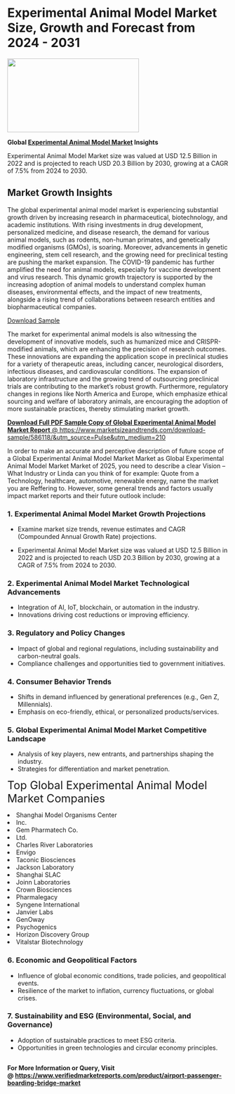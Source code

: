 <H1>Experimental Animal Model Market Size, Growth and Forecast from 2024 - 2031</H1><img class="aligncenter size-medium wp-image-584254" src="https://thirdeyenews.in/wp-content/uploads/2024/09/Global-Market-Research-300x168.jpeg" alt="" width="300" height="168" /><p><strong>Global&nbsp;<a href="https://www.marketsizeandtrends.com/download-sample/586118/&amp;utm_source=Pulse&amp;utm_medium=210">Experimental Animal Model Market</a> Insights</strong></p><p>Experimental Animal Model Market size was valued at USD 12.5 Billion in 2022 and is projected to reach USD 20.3 Billion by 2030, growing at a CAGR of 7.5% from 2024 to 2030.</p><p><h2>Market Growth Insights</h2> <p>The global experimental animal model market is experiencing substantial growth driven by increasing research in pharmaceutical, biotechnology, and academic institutions. With rising investments in drug development, personalized medicine, and disease research, the demand for various animal models, such as rodents, non-human primates, and genetically modified organisms (GMOs), is soaring. Moreover, advancements in genetic engineering, stem cell research, and the growing need for preclinical testing are pushing the market expansion. The COVID-19 pandemic has further amplified the need for animal models, especially for vaccine development and virus research. This dynamic growth trajectory is supported by the increasing adoption of animal models to understand complex human diseases, environmental effects, and the impact of new treatments, alongside a rising trend of collaborations between research entities and biopharmaceutical companies.</p> <p><a href="#">Download Sample</a></p> <p>The market for experimental animal models is also witnessing the development of innovative models, such as humanized mice and CRISPR-modified animals, which are enhancing the precision of research outcomes. These innovations are expanding the application scope in preclinical studies for a variety of therapeutic areas, including cancer, neurological disorders, infectious diseases, and cardiovascular conditions. The expansion of laboratory infrastructure and the growing trend of outsourcing preclinical trials are contributing to the market’s robust growth. Furthermore, regulatory changes in regions like North America and Europe, which emphasize ethical sourcing and welfare of laboratory animals, are encouraging the adoption of more sustainable practices, thereby stimulating market growth.</p> <p><a href="#"></p><p><span class=""><strong>Download Full PDF Sample Copy of Global Experimental Animal Model Market Report</strong> @ <a href="https://www.marketsizeandtrends.com/download-sample/586118/&amp;utm_source=Pulse&amp;utm_medium=210" target="_blank">https://www.marketsizeandtrends.com/download-sample/586118/&amp;utm_source=Pulse&amp;utm_medium=210</a></span></p><p>In order to make an accurate and perceptive description of future scope of a Global&nbsp;Experimental Animal Model Market Market as Global&nbsp;Experimental Animal Model Market Market of 2025, you need to describe a clear Vision &ndash; What Industry or Linda can you think of for example: Quote from a Technology, healthcare, automotive, renewable energy, name the market you are Reffering to. However, some general trends and factors usually impact market reports and their future outlook include:</p><h3>1.&nbsp;<strong>Experimental Animal Model Market Growth Projections</strong></h3><ul><li>Examine market size trends, revenue estimates and CAGR (Compounded Annual Growth Rate) projections.</li><li><p>Experimental Animal Model Market size was valued at USD 12.5 Billion in 2022 and is projected to reach USD 20.3 Billion by 2030, growing at a CAGR of 7.5% from 2024 to 2030.</p></li></ul><h3>2.&nbsp;<strong>Experimental Animal Model Market Technological Advancements</strong></h3><ul><li>Integration of AI, IoT, blockchain, or automation in the industry.</li><li>Innovations driving cost reductions or improving efficiency.</li></ul><h3>3.&nbsp;<strong>Regulatory and Policy Changes</strong></h3><ul><li>Impact of global and regional regulations, including sustainability and carbon-neutral goals.</li><li>Compliance challenges and opportunities tied to government initiatives.</li></ul><h3>4.&nbsp;<strong>Consumer Behavior Trends</strong></h3><ul><li>Shifts in demand influenced by generational preferences (e.g., Gen Z, Millennials).</li><li>Emphasis on eco-friendly, ethical, or personalized products/services.</li></ul><h3>5.&nbsp;<strong>Global Experimental Animal Model Market Competitive Landscape</strong></h3><ul><li>Analysis of key players, new entrants, and partnerships shaping the industry.</li><li>Strategies for differentiation and market penetration.</li></ul><p data-pm-slice="1 1 []"><span style="color: inherit; font-family: inherit; font-size: 25px;">Top Global Experimental Animal Model Market Companies</span></p><div class="" data-test-id=""><p><li>Shanghai Model Organisms Center</li><li> Inc.</li><li> Gem Pharmatech Co.</li><li> Ltd.</li><li> Charles River Laboratories</li><li> Envigo</li><li> Taconic Biosciences</li><li> Jackson Laboratory</li><li> Shanghai SLAC</li><li> Joinn Laboratories</li><li> Crown Biosciences</li><li> Pharmalegacy</li><li> Syngene International</li><li> Janvier Labs</li><li> GenOway</li><li> Psychogenics</li><li> Horizon Discovery Group</li><li> Vitalstar Biotechnology</li></p></div><h3>6.&nbsp;<strong>Economic and Geopolitical Factors</strong></h3><ul><li>Influence of global economic conditions, trade policies, and geopolitical events.</li><li>Resilience of the market to inflation, currency fluctuations, or global crises.</li></ul><h3>7.&nbsp;<strong>Sustainability and ESG (Environmental, Social, and Governance)</strong></h3><ul><li>Adoption of sustainable practices to meet ESG criteria.</li><li>Opportunities in green technologies and circular economy principles.</li></ul><h2><strong style="font-size: 14px;">For More Information or Query, Visit @&nbsp;</strong><a style="background-color: #ffffff; font-size: 14px;" href="https://www.marketsizeandtrends.com/report/experimental-animal-model-market/" target="_blank">https://www.verifiedmarketreports.com/product/airport-passenger-boarding-bridge-market</a></h2>
